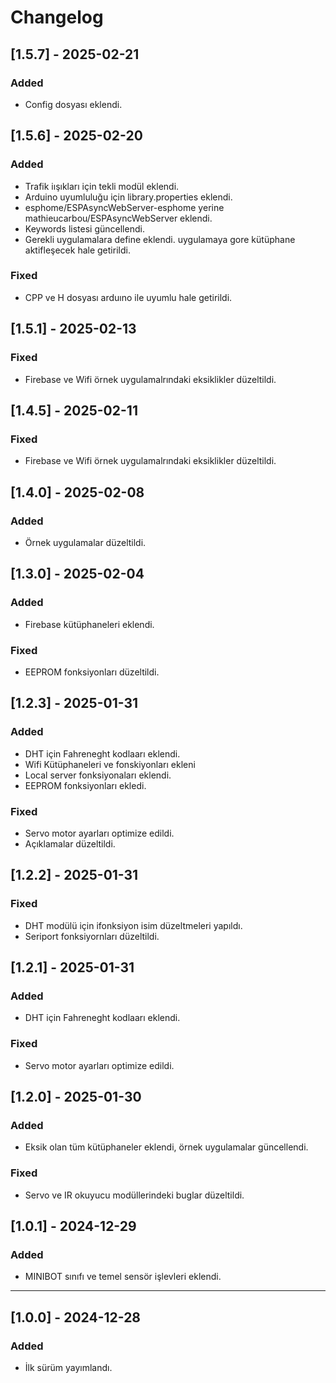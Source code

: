 # Changelog
## [1.5.7] - 2025-02-21
### Added
- Config dosyası eklendi. 

## [1.5.6] - 2025-02-20
### Added
- Trafik iışıkları için tekli modül eklendi. 
- Arduino uyumluluğu için library.properties eklendi.
- esphome/ESPAsyncWebServer-esphome yerine mathieucarbou/ESPAsyncWebServer eklendi. 
- Keywords listesi güncellendi. 
- Gerekli uygulamalara define eklendi. uygulamaya gore kütüphane aktifleşecek hale getirildi.

### Fixed
- CPP ve H dosyası arduıno ile uyumlu hale getirildi. 

## [1.5.1] - 2025-02-13
### Fixed
- Firebase ve Wifi örnek uygulamalrındaki eksiklikler düzeltildi.  

## [1.4.5] - 2025-02-11
### Fixed
- Firebase ve Wifi örnek uygulamalrındaki eksiklikler düzeltildi.  

## [1.4.0] - 2025-02-08
### Added
- Örnek uygulamalar düzeltildi.  

## [1.3.0] - 2025-02-04
### Added
- Firebase kütüphaneleri eklendi. 

### Fixed
- EEPROM fonksiyonları düzeltildi. 

## [1.2.3] - 2025-01-31
### Added
- DHT için Fahreneght kodlaarı eklendi. 
- Wifi Kütüphaneleri ve fonskiyonları ekleni 
- Local server fonksiyonaları eklendi. 
- EEPROM fonksiyonları ekledi.

### Fixed
- Servo motor ayarları optimize edildi. 
- Açıklamalar düzeltildi. 

## [1.2.2] - 2025-01-31
### Fixed
- DHT modülü için ifonksiyon isim düzeltmeleri yapıldı. 
- Seriport fonksiyornları düzeltildi. 

## [1.2.1] - 2025-01-31
### Added
- DHT için Fahreneght kodlaarı eklendi. 

### Fixed
- Servo motor ayarları optimize edildi. 

## [1.2.0] - 2025-01-30
### Added
- Eksik olan tüm kütüphaneler eklendi, örnek uygulamalar güncellendi. 

### Fixed
- Servo ve IR okuyucu modüllerindeki buglar düzeltildi. 
## [1.0.1] - 2024-12-29
### Added
- MINIBOT sınıfı ve temel sensör işlevleri eklendi.

---

## [1.0.0] - 2024-12-28
### Added
- İlk sürüm yayımlandı.
